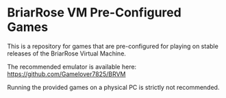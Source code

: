 # BriarRose VM Pre-Configured Games

This is a repository for games that are pre-configured for playing on stable releases of the BriarRose Virtual Machine.

The recommended emulator is available here: https://github.com/Gamelover7825/BRVM

Running the provided games on a physical PC is strictly not recommended.
